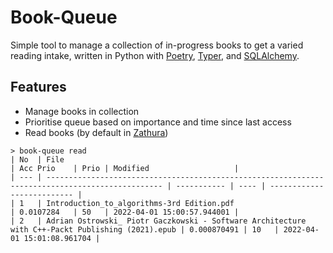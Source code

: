 # Book-Queue

Simple tool to manage a collection of in-progress books to get a varied reading intake, written in Python with [Poetry](https://python-poetry.org/), [Typer](https://typer.tiangolo.com/), and [SQLAlchemy](https://www.sqlalchemy.org/).

## Features

- Manage books in collection
- Prioritise queue based on importance and time since last access
- Read books (by default in [Zathura](https://pwmt.org/projects/zathura/))

```
> book-queue read
| No  | File                                                                                             | Acc Prio    | Prio | Modified                   |
| --- | ------------------------------------------------------------------------------------------------ | ----------- | ---- | -------------------------- |
| 1   | Introduction_to_algorithms-3rd Edition.pdf                                                       | 0.0107284   | 50   | 2022-04-01 15:00:57.944001 |
| 2   | Adrian Ostrowski_ Piotr Gaczkowski - Software Architecture with C++-Packt Publishing (2021).epub | 0.000870491 | 10   | 2022-04-01 15:01:08.961704 |

```

